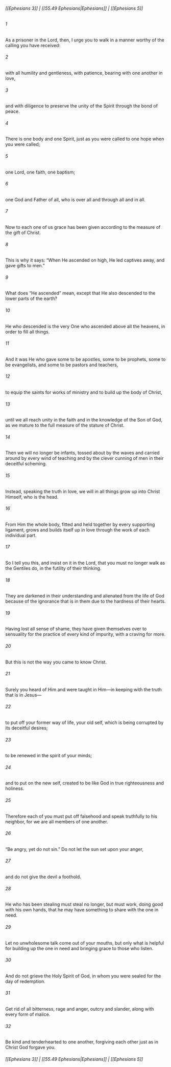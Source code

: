 
###### [[Ephesians 3]] | [[55.49 Ephesians|Ephesians]] | [[Ephesians 5]]

###### 1
As a prisoner in the Lord, then, I urge you to walk in a manner worthy of the calling you have received:
###### 2
with all humility and gentleness, with patience, bearing with one another in love,
###### 3
and with diligence to preserve the unity of the Spirit through the bond of peace.
###### 4
There is one body and one Spirit, just as you were called to one hope when you were called;
###### 5
one Lord, one faith, one baptism;
###### 6
one God and Father of all, who is over all and through all and in all.
###### 7
Now to each one of us grace has been given according to the measure of the gift of Christ.
###### 8
This is why it says: “When He ascended on high, He led captives away, and gave gifts to men.”
###### 9
What does “He ascended” mean, except that He also descended to the lower parts of the earth?
###### 10
He who descended is the very One who ascended above all the heavens, in order to fill all things.
###### 11
And it was He who gave some to be apostles, some to be prophets, some to be evangelists, and some to be pastors and teachers,
###### 12
to equip the saints for works of ministry and to build up the body of Christ,
###### 13
until we all reach unity in the faith and in the knowledge of the Son of God, as we mature to the full measure of the stature of Christ.
###### 14
Then we will no longer be infants, tossed about by the waves and carried around by every wind of teaching and by the clever cunning of men in their deceitful scheming.
###### 15
Instead, speaking the truth in love, we will in all things grow up into Christ Himself, who is the head.
###### 16
From Him the whole body, fitted and held together by every supporting ligament, grows and builds itself up in love through the work of each individual part.
###### 17
So I tell you this, and insist on it in the Lord, that you must no longer walk as the Gentiles do, in the futility of their thinking.
###### 18
They are darkened in their understanding and alienated from the life of God because of the ignorance that is in them due to the hardness of their hearts.
###### 19
Having lost all sense of shame, they have given themselves over to sensuality for the practice of every kind of impurity, with a craving for more.
###### 20
But this is not the way you came to know Christ.
###### 21
Surely you heard of Him and were taught in Him—in keeping with the truth that is in Jesus—
###### 22
to put off your former way of life, your old self, which is being corrupted by its deceitful desires;
###### 23
to be renewed in the spirit of your minds;
###### 24
and to put on the new self, created to be like God in true righteousness and holiness.
###### 25
Therefore each of you must put off falsehood and speak truthfully to his neighbor, for we are all members of one another.
###### 26
“Be angry, yet do not sin.” Do not let the sun set upon your anger,
###### 27
and do not give the devil a foothold.
###### 28
He who has been stealing must steal no longer, but must work, doing good with his own hands, that he may have something to share with the one in need.
###### 29
Let no unwholesome talk come out of your mouths, but only what is helpful for building up the one in need and bringing grace to those who listen.
###### 30
And do not grieve the Holy Spirit of God, in whom you were sealed for the day of redemption.
###### 31
Get rid of all bitterness, rage and anger, outcry and slander, along with every form of malice.
###### 32
Be kind and tenderhearted to one another, forgiving each other just as in Christ God forgave you.

###### [[Ephesians 3]] | [[55.49 Ephesians|Ephesians]] | [[Ephesians 5]]
